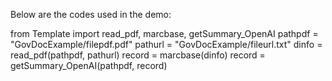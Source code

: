 Below are the codes used in the demo:

from Template import read_pdf, marcbase, getSummary_OpenAI
pathpdf = "GovDocExample/filepdf.pdf"
pathurl = "GovDocExample/fileurl.txt"
dinfo = read_pdf(pathpdf, pathurl)
record = marcbase(dinfo)
record = getSummary_OpenAI(pathpdf, record)
